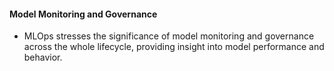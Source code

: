 #### Model Monitoring and Governance 

- MLOps stresses the significance of model monitoring and governance across the whole lifecycle, providing insight into model performance and behavior. 